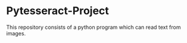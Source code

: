# Pytesseract-Project
This repository consists of a python program which can read text from images.

